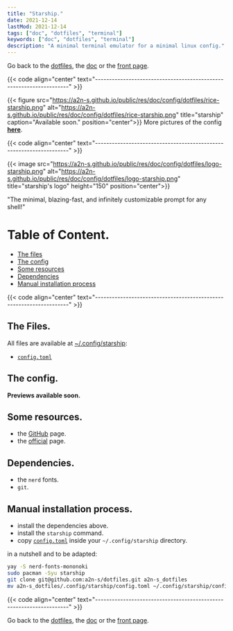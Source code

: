```yaml
---
title: "Starship."
date: 2021-12-14
lastMod: 2021-12-14
tags: ["doc", "dotfiles", "terminal"]
keywords: ["doc", "dotfiles", "terminal"]
description: "A minimal terminal emulator for a minimal linux config."
---
```

Go back to the [dotfiles](/public/doc/config/dotfiles), the [doc](/public/doc/config) or the [front page](/public).

{{< code align="center" text="--------------------------------------------------------------------" >}}

{{< figure src="https://a2n-s.github.io/public/res/doc/config/dotfiles/rice-starship.png"
           alt="https://a2n-s.github.io/public/res/doc/config/dotfiles/rice-starship.png"
           title="starship" caption="Available soon." position="center">}}
More pictures of the config [**here**](https://github.com/a2n-s/dotfiles#4-gallery-toc).

{{< code align="center" text="--------------------------------------------------------------------" >}}

{{< image src="https://a2n-s.github.io/public/res/doc/config/dotfiles/logo-starship.png"
          alt="https://a2n-s.github.io/public/res/doc/config/dotfiles/logo-starship.png"
          title="starship's logo" height="150" position="center">}}

"The minimal, blazing-fast, and infinitely customizable prompt for any shell!"

# Table of Content.
- [The files](#the-files)
- [The config](#the-config)
- [Some resources](#some-resources)
- [Dependencies](#dependencies)
- [Manual installation process](#manual-installation-process)

{{< code align="center" text="--------------------------------------------------------------------" >}}

## The Files.
All files are available at [~/.config/starship](https://github.com/a2n-s/dotfiles/blob/main/.config/starship):
- [`config.toml`]

## The config.
**Previews available soon.**

## Some resources.
- the [GitHub](https://github.com/starship/starship) page.
- the [official](https://starship.rs/) page.

## Dependencies.
- the `nerd` fonts.
- `git`.

## Manual installation process.
- install the dependencies above.
- install the `starship` command.
- copy [`config.toml`] inside your `~/.config/starship` directory.

in a nutshell and to be adapted:
```bash
yay -S nerd-fonts-mononoki
sudo pacman -Syu starship
git clone git@github.com:a2n-s/dotfiles.git a2n-s_dotfiles
mv a2n-s_dotfiles/.config/starship/config.toml ~/.config/starship/config.toml
```

{{< code align="center" text="--------------------------------------------------------------------" >}}

Go back to the [dotfiles](/public/doc/config/dotfiles), the [doc](/public/doc/config) or the [front page](/public).

[`config.toml`]: https://github.com/a2n-s/dotfiles/blob/main/.config/starship/config.toml
